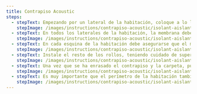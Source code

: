 ```yaml
---
title: Contrapiso Acoustic
steps:
  - stepText: Empezando por un lateral de la habitación, coloque a lo largo de la misma el primer rollo de Contrapiso Flotante ACOUSTIC® con el film impreso hacia arriba. No es necesario clavar o pegar la membrana a la losa.
    stepImage: /images/instructions/contrapiso-acoustic/isolant-aislantes-linea-pisos-contrapiso-acoustic-paso-a-paso-colocacion-paso-1.jpg
  - stepText: En todos los laterales de la habitación, la membrana debe “subir” por la pared una altura apenas mayor a la del espesor del contrapiso mas la carpeta y piso previsto.
    stepImage: /images/instructions/contrapiso-acoustic/isolant-aislantes-linea-pisos-contrapiso-acoustic-paso-a-paso-colocacion-paso-2.jpg
  - stepText: En cada esquina de la habitación debe asegurarse que el material copie la forma de la misma y quede conformado un ángulo de 90°.
    stepImage: /images/instructions/contrapiso-acoustic/isolant-aislantes-linea-pisos-contrapiso-acoustic-paso-a-paso-colocacion-paso-3.jpg
  - stepText: Instale el resto de los rollos, teniendo cuidado de superponer los bordes 5 cm para garantizar la continuidad de la capa aislante. Dichos bordes presentan un rebaje para poder termosoldar la unión con pistola de calor.
    stepImage: /images/instructions/contrapiso-acoustic/isolant-aislantes-linea-pisos-contrapiso-acoustic-paso-a-paso-colocacion-paso-4.jpg
  - stepText: Una vez que se ha enrasado el contrapiso y la carpeta, puede procederse a cortar el excedente de membrana con una trincheta.
    stepImage: /images/instructions/contrapiso-acoustic/isolant-aislantes-linea-pisos-contrapiso-acoustic-paso-a-paso-colocacion-paso-5.jpg
  - stepText: Es muy importante que el perímetro de la habitación también sea cubierto por la membrana con el fin de evitar los puentes acústicos, así también deben aislarse los pases de desagües o tuberías.
    stepImage: /images/instructions/contrapiso-acoustic/isolant-aislantes-linea-pisos-contrapiso-acoustic-paso-a-paso-colocacion-paso-6.jpg
---
```


